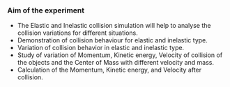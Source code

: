 ### Aim of the experiment
- The Elastic and Inelastic collision simulation will help to analyse the collision variations for different situations.
- Demonstration of collision behaviour for elastic and inelastic type.
- Variation of collision behavior in elastic and inelastic type.
- Study of variation of Momentum, Kinetic energy, Velocity of collision of the objects and the Center of Mass with different velocity and mass.
- Calculation of the Momentum, Kinetic energy, and Velocity after collision.
